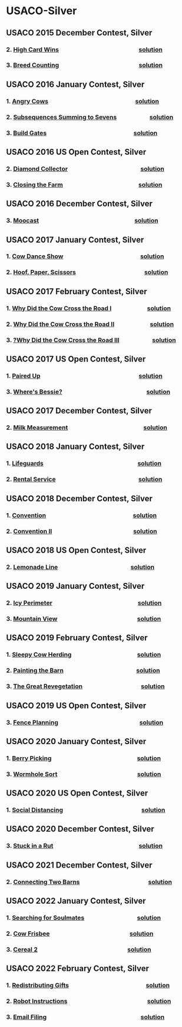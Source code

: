 # USACO-Silver

## USACO 2015 December Contest, Silver
### 2.  [High Card Wins](http://www.usaco.org/index.php?page=viewproblem2&cpid=571)     &nbsp; &nbsp; &nbsp; &nbsp; &nbsp;&nbsp; &nbsp; &nbsp; &nbsp; &nbsp; &nbsp; &nbsp; &nbsp; &nbsp; &nbsp; &nbsp; &nbsp; &nbsp; &nbsp; &nbsp; &nbsp; &nbsp; &nbsp; &nbsp; &nbsp; &nbsp; &nbsp; &nbsp;      [solution](solution/2015/dec/cards.py) 
### 3.  [Breed Counting](http://www.usaco.org/index.php?page=viewproblem2&cpid=572)     &nbsp; &nbsp; &nbsp; &nbsp; &nbsp;&nbsp; &nbsp; &nbsp; &nbsp; &nbsp; &nbsp; &nbsp; &nbsp; &nbsp; &nbsp; &nbsp; &nbsp; &nbsp; &nbsp; &nbsp; &nbsp; &nbsp; &nbsp; &nbsp; &nbsp; &nbsp; &nbsp; &nbsp;      [solution](solution/2015/dec/breed.py) 

## USACO 2016 January Contest, Silver
### 1.  [Angry Cows](http://www.usaco.org/index.php?page=viewproblem2&cpid=594)   &nbsp; &nbsp; &nbsp; &nbsp; &nbsp; &nbsp; &nbsp;  &nbsp; &nbsp; &nbsp; &nbsp; &nbsp;   &nbsp; &nbsp; &nbsp; &nbsp; &nbsp;  &nbsp; &nbsp; &nbsp; &nbsp; &nbsp; &nbsp; &nbsp;  &nbsp; &nbsp; &nbsp; &nbsp; &nbsp; &nbsp;      [solution](solution/2016/jan/angry.py)
### 2.  [Subsequences Summing to Sevens](http://www.usaco.org/index.php?page=viewproblem2&cpid=595)   &nbsp; &nbsp; &nbsp; &nbsp; &nbsp; &nbsp; &nbsp; &nbsp; &nbsp; &nbsp; &nbsp;      [solution](solution/2016/jan/div7.py) 
### 3.  [Build Gates](http://www.usaco.org/index.php?page=viewproblem2&cpid=596)   &nbsp; &nbsp; &nbsp; &nbsp;  &nbsp; &nbsp; &nbsp; &nbsp; &nbsp; &nbsp; &nbsp; &nbsp;  &nbsp; &nbsp; &nbsp; &nbsp; &nbsp; &nbsp; &nbsp; &nbsp; &nbsp; &nbsp; &nbsp; &nbsp; &nbsp; &nbsp; &nbsp; &nbsp; &nbsp; &nbsp;  [solution](solution/2016/jan/gates.py) 

## USACO 2016 US Open Contest, Silver
### 2.  [Diamond Collector](http://www.usaco.org/index.php?page=viewproblem2&cpid=643)  &nbsp; &nbsp; &nbsp; &nbsp; &nbsp; &nbsp; &nbsp;  &nbsp; &nbsp;  &nbsp; &nbsp; &nbsp; &nbsp; &nbsp; &nbsp; &nbsp; &nbsp; &nbsp; &nbsp; &nbsp; &nbsp; &nbsp; &nbsp; &nbsp; &nbsp;      [solution](solution/2016/open/diamond.py) 
### 3.  [Closing the Farm](http://www.usaco.org/index.php?page=viewproblem2&cpid=644)  &nbsp; &nbsp; &nbsp; &nbsp;  &nbsp; &nbsp; &nbsp; &nbsp;  &nbsp; &nbsp;  &nbsp; &nbsp; &nbsp; &nbsp; &nbsp; &nbsp; &nbsp; &nbsp; &nbsp; &nbsp; &nbsp; &nbsp; &nbsp; &nbsp; &nbsp; &nbsp;      [solution](solution/2016/open/farm.py) 

## USACO 2016 December Contest, Silver
### 3.  [Moocast](http://www.usaco.org/index.php?page=viewproblem2&cpid=668)  &nbsp; &nbsp; &nbsp; &nbsp; &nbsp; &nbsp; &nbsp; &nbsp; &nbsp; &nbsp; &nbsp; &nbsp;  &nbsp; &nbsp; &nbsp; &nbsp;  &nbsp; &nbsp;  &nbsp; &nbsp; &nbsp;  &nbsp; &nbsp; &nbsp; &nbsp; &nbsp; &nbsp; &nbsp; &nbsp; &nbsp; &nbsp; &nbsp; &nbsp;      [solution](solution/2016/dec/moocast.py) 

## USACO 2017 January Contest, Silver
### 1.  [Cow Dance Show](http://www.usaco.org/index.php?page=viewproblem2&cpid=690)       &nbsp; &nbsp; &nbsp; &nbsp; &nbsp; &nbsp; &nbsp; &nbsp;&nbsp; &nbsp; &nbsp; &nbsp; &nbsp; &nbsp; &nbsp; &nbsp; &nbsp; &nbsp; &nbsp; &nbsp; &nbsp; &nbsp; &nbsp; &nbsp; &nbsp; &nbsp; &nbsp;      [solution](solution/2017/jan/dance.py) 
### 2.  [Hoof, Paper, Scissors](http://www.usaco.org/index.php?page=viewproblem2&cpid=691)       &nbsp; &nbsp; &nbsp; &nbsp; &nbsp;&nbsp; &nbsp; &nbsp; &nbsp; &nbsp; &nbsp; &nbsp; &nbsp; &nbsp; &nbsp; &nbsp; &nbsp; &nbsp; &nbsp; &nbsp; &nbsp; &nbsp; &nbsp; &nbsp;      [solution](solution/2017/jan/hps.py) 

## USACO 2017 February Contest, Silver
### 1.  [Why Did the Cow Cross the Road I](http://www.usaco.org/index.php?page=viewproblem2&cpid=714)     &nbsp; &nbsp; &nbsp; &nbsp; &nbsp; &nbsp; &nbsp; &nbsp; &nbsp; &nbsp; &nbsp; &nbsp;      [solution](solution/2017/feb/cross_road_1.py) 
### 2.  [Why Did the Cow Cross the Road II](http://www.usaco.org/index.php?page=viewproblem2&cpid=715)     &nbsp; &nbsp; &nbsp; &nbsp; &nbsp; &nbsp; &nbsp; &nbsp; &nbsp; &nbsp; &nbsp; &nbsp;      [solution](solution/2017/feb/cross_road_2.py) 
### 3.  [?Why Did the Cow Cross the Road III](http://www.usaco.org/index.php?page=viewproblem2&cpid=716)    &nbsp; &nbsp; &nbsp; &nbsp; &nbsp; &nbsp; &nbsp; &nbsp; &nbsp; &nbsp; &nbsp;      [solution](solution/2017/feb/cross_road_3.py) 

## USACO 2017 US Open Contest, Silver
### 1.  [Paired Up](http://www.usaco.org/index.php?page=viewproblem2&cpid=738)     &nbsp; &nbsp; &nbsp; &nbsp; &nbsp; &nbsp; &nbsp; &nbsp; &nbsp; &nbsp; &nbsp; &nbsp; &nbsp; &nbsp; &nbsp; &nbsp; &nbsp; &nbsp; &nbsp; &nbsp; &nbsp; &nbsp; &nbsp; &nbsp; &nbsp; &nbsp;  &nbsp; &nbsp; &nbsp; &nbsp; &nbsp; &nbsp; &nbsp; &nbsp;      [solution](solution/2017/open/pair.py) 
### 3.  [Where's Bessie?](http://www.usaco.org/index.php?page=viewproblem2&cpid=740)   &nbsp; &nbsp; &nbsp; &nbsp; &nbsp; &nbsp; &nbsp; &nbsp; &nbsp; &nbsp; &nbsp; &nbsp; &nbsp; &nbsp; &nbsp; &nbsp; &nbsp; &nbsp; &nbsp; &nbsp; &nbsp;  &nbsp; &nbsp; &nbsp; &nbsp; &nbsp; &nbsp; &nbsp; &nbsp;      [solution](solution/2017/open/where.py) 

## USACO 2017 December Contest, Silver
### 2.  [Milk Measurement](http://www.usaco.org/index.php?page=viewproblem2&cpid=763)     &nbsp; &nbsp; &nbsp; &nbsp; &nbsp;  &nbsp; &nbsp; &nbsp; &nbsp; &nbsp; &nbsp; &nbsp; &nbsp; &nbsp; &nbsp; &nbsp; &nbsp; &nbsp;  &nbsp; &nbsp; &nbsp; &nbsp; &nbsp; &nbsp; &nbsp; &nbsp;      [solution](solution/2017/dec/milk.py)

## USACO 2018 January Contest, Silver
### 1.  [Lifeguards](http://www.usaco.org/index.php?page=viewproblem2&cpid=786)     &nbsp; &nbsp; &nbsp; &nbsp; &nbsp; &nbsp; &nbsp; &nbsp; &nbsp; &nbsp; &nbsp; &nbsp; &nbsp; &nbsp;&nbsp; &nbsp; &nbsp; &nbsp; &nbsp; &nbsp; &nbsp; &nbsp; &nbsp; &nbsp; &nbsp; &nbsp; &nbsp; &nbsp; &nbsp; &nbsp; &nbsp; &nbsp; &nbsp;      [solution](solution/2018/jan/lifeguards.py) 
### 2.  [Rental Service](http://www.usaco.org/index.php?page=viewproblem2&cpid=787)     &nbsp; &nbsp; &nbsp; &nbsp; &nbsp; &nbsp; &nbsp; &nbsp; &nbsp; &nbsp;&nbsp; &nbsp; &nbsp; &nbsp; &nbsp; &nbsp; &nbsp; &nbsp; &nbsp; &nbsp; &nbsp; &nbsp; &nbsp; &nbsp; &nbsp; &nbsp; &nbsp; &nbsp; &nbsp;      [solution](solution/2018/jan/rental.py) 

## USACO 2018 December Contest, Silver
### 1.  [Convention](http://www.usaco.org/index.php?page=viewproblem2&cpid=858)     &nbsp; &nbsp;  &nbsp; &nbsp; &nbsp; &nbsp; &nbsp; &nbsp; &nbsp;  &nbsp; &nbsp; &nbsp; &nbsp; &nbsp; &nbsp; &nbsp; &nbsp; &nbsp; &nbsp; &nbsp; &nbsp; &nbsp;  &nbsp; &nbsp; &nbsp; &nbsp; &nbsp; &nbsp; &nbsp; &nbsp;   [solution](solution/2018/dec/convention.py)
### 2.  [Convention II](http://www.usaco.org/index.php?page=viewproblem2&cpid=859)     &nbsp; &nbsp;  &nbsp; &nbsp; &nbsp; &nbsp; &nbsp;  &nbsp; &nbsp; &nbsp; &nbsp; &nbsp; &nbsp; &nbsp; &nbsp; &nbsp; &nbsp; &nbsp; &nbsp; &nbsp;  &nbsp; &nbsp; &nbsp; &nbsp; &nbsp; &nbsp; &nbsp; &nbsp;   [solution](solution/2018/dec/convention2.py)

## USACO 2018 US Open Contest, Silver
### 2.  [Lemonade Line](http://www.usaco.org/index.php?page=viewproblem2&cpid=835)     &nbsp; &nbsp;  &nbsp; &nbsp; &nbsp; &nbsp; &nbsp; &nbsp; &nbsp; &nbsp; &nbsp; &nbsp; &nbsp; &nbsp; &nbsp; &nbsp; &nbsp;  &nbsp; &nbsp; &nbsp; &nbsp; &nbsp; &nbsp; &nbsp; &nbsp;   [solution](solution/2018/open/line.py)

## USACO 2019 January Contest, Silver
### 2.  [Icy Perimeter](http://www.usaco.org/index.php?page=viewproblem2&cpid=895)     &nbsp; &nbsp;  &nbsp; &nbsp; &nbsp; &nbsp; &nbsp; &nbsp; &nbsp; &nbsp; &nbsp; &nbsp; &nbsp; &nbsp; &nbsp; &nbsp;&nbsp; &nbsp; &nbsp; &nbsp; &nbsp; &nbsp; &nbsp; &nbsp; &nbsp; &nbsp; &nbsp; &nbsp; &nbsp; &nbsp;      [solution](solution/2019/jan/ice.py)
### 3.  [Mountain View](http://www.usaco.org/index.php?page=viewproblem2&cpid=896)     &nbsp; &nbsp; &nbsp; &nbsp; &nbsp; &nbsp; &nbsp; &nbsp; &nbsp; &nbsp; &nbsp; &nbsp; &nbsp; &nbsp;&nbsp; &nbsp; &nbsp; &nbsp; &nbsp; &nbsp; &nbsp; &nbsp; &nbsp; &nbsp; &nbsp; &nbsp; &nbsp; &nbsp;      [solution](solution/2019/jan/mountainview.py)

## USACO 2019 February Contest, Silver
### 1.  [Sleepy Cow Herding](http://www.usaco.org/index.php?page=viewproblem2&cpid=918)      &nbsp;&nbsp; &nbsp; &nbsp; &nbsp; &nbsp; &nbsp; &nbsp; &nbsp; &nbsp; &nbsp; &nbsp; &nbsp; &nbsp; &nbsp; &nbsp; &nbsp; &nbsp; &nbsp; &nbsp; &nbsp; &nbsp; &nbsp;      [solution](solution/2019/feb/sleepy.py) 
### 2.  [Painting the Barn](http://www.usaco.org/index.php?page=viewproblem2&cpid=919)     &nbsp; &nbsp;  &nbsp; &nbsp; &nbsp; &nbsp; &nbsp; &nbsp; &nbsp; &nbsp; &nbsp; &nbsp; &nbsp; &nbsp; &nbsp; &nbsp; &nbsp; &nbsp; &nbsp; &nbsp; &nbsp; &nbsp; &nbsp; &nbsp; &nbsp;      [solution](solution/2019/feb/paint.py) 
### 3.  [The Great Revegetation](http://www.usaco.org/index.php?page=viewproblem2&cpid=920)    &nbsp; &nbsp; &nbsp;&nbsp; &nbsp; &nbsp; &nbsp; &nbsp; &nbsp; &nbsp; &nbsp; &nbsp; &nbsp; &nbsp; &nbsp; &nbsp; &nbsp; &nbsp; &nbsp; &nbsp; &nbsp;[solution](solution/2019/feb/revegetation.py)       

## USACO 2019 US Open Contest, Silver
### 3.  [Fence Planning](http://www.usaco.org/index.php?page=viewproblem2&cpid=944)     &nbsp; &nbsp; &nbsp; &nbsp; &nbsp; &nbsp; &nbsp; &nbsp; &nbsp; &nbsp; &nbsp; &nbsp; &nbsp; &nbsp; &nbsp; &nbsp; &nbsp; &nbsp; &nbsp; &nbsp; &nbsp; &nbsp; &nbsp; &nbsp; &nbsp; &nbsp; &nbsp; &nbsp;      [solution](solution/2019/open/fence.py) 

## USACO 2020 January Contest, Silver
### 1.  [Berry Picking](http://www.usaco.org/index.php?page=viewproblem2&cpid=990)     &nbsp; &nbsp;   &nbsp; &nbsp; &nbsp; &nbsp; &nbsp;&nbsp; &nbsp; &nbsp; &nbsp; &nbsp; &nbsp; &nbsp; &nbsp; &nbsp; &nbsp; &nbsp; &nbsp; &nbsp; &nbsp; &nbsp; &nbsp; &nbsp; &nbsp; &nbsp; &nbsp; &nbsp; &nbsp; &nbsp;      [solution](solution/2020/jan/berry.py)
### 3.  [Wormhole Sort](http://www.usaco.org/index.php?page=viewproblem2&cpid=992)     &nbsp; &nbsp; &nbsp; &nbsp; &nbsp;&nbsp; &nbsp; &nbsp; &nbsp; &nbsp; &nbsp; &nbsp; &nbsp; &nbsp; &nbsp; &nbsp; &nbsp; &nbsp; &nbsp; &nbsp; &nbsp; &nbsp; &nbsp; &nbsp; &nbsp; &nbsp; &nbsp; &nbsp;      [solution](solution/2020/jan/worm.py)

## USACO 2020 US Open Contest, Silver
### 1.  [Social Distancing](http://www.usaco.org/index.php?page=viewproblem2&cpid=1038)    &nbsp; &nbsp;&nbsp; &nbsp; &nbsp; &nbsp;&nbsp; &nbsp; &nbsp; &nbsp; &nbsp; &nbsp; &nbsp; &nbsp; &nbsp; &nbsp; &nbsp; &nbsp; &nbsp; &nbsp; &nbsp; &nbsp; &nbsp; &nbsp; &nbsp; &nbsp; &nbsp; &nbsp;      [solution](solution/2020/open/distance.py)

## USACO 2020 December Contest, Silver
### 3.  [Stuck in a Rut](http://www.usaco.org/index.php?page=viewproblem2&cpid=1064)     &nbsp; &nbsp;   &nbsp; &nbsp; &nbsp; &nbsp; &nbsp;&nbsp; &nbsp; &nbsp; &nbsp; &nbsp; &nbsp; &nbsp; &nbsp; &nbsp; &nbsp; &nbsp; &nbsp; &nbsp; &nbsp; &nbsp; &nbsp; &nbsp; &nbsp; &nbsp; &nbsp; &nbsp; &nbsp; &nbsp;      [solution](solution/2020/dec/stuck.py)

## USACO 2021 December Contest, Silver
### 2.  [Connecting Two Barns](http://www.usaco.org/index.php?page=viewproblem2&cpid=1159)    &nbsp;&nbsp; &nbsp; &nbsp; &nbsp; &nbsp; &nbsp; &nbsp; &nbsp; &nbsp; &nbsp; &nbsp; &nbsp; &nbsp; &nbsp; &nbsp; &nbsp; &nbsp; &nbsp; &nbsp; &nbsp; &nbsp; &nbsp; &nbsp;      [solution](solution/2021/dec/barns.py)

## USACO 2022 January Contest, Silver
### 1.  [Searching for Soulmates](https://usaco.org/current/current/index.php?page=viewproblem2&cpid=1182)    &nbsp; &nbsp; &nbsp; &nbsp; &nbsp; &nbsp; &nbsp; &nbsp; &nbsp; &nbsp; &nbsp; &nbsp; &nbsp; &nbsp; &nbsp; &nbsp; &nbsp; &nbsp;      [solution](solution/2022/jan/soul.py)
### 2.  [Cow Frisbee](https://usaco.org/current/current/index.php?page=viewproblem2&cpid=1183)     &nbsp; &nbsp; &nbsp; &nbsp; &nbsp;&nbsp; &nbsp; &nbsp; &nbsp; &nbsp; &nbsp; &nbsp; &nbsp; &nbsp; &nbsp; &nbsp; &nbsp; &nbsp; &nbsp; &nbsp; &nbsp; &nbsp; &nbsp; &nbsp; &nbsp; &nbsp; &nbsp; &nbsp;      [solution](solution/2022/jan/frisbee.py)
### 3.  [Cereal 2](https://usaco.org/current/current/index.php?page=viewproblem2&cpid=1184)     &nbsp;&nbsp; &nbsp; &nbsp;  &nbsp; &nbsp; &nbsp; &nbsp; &nbsp;&nbsp; &nbsp; &nbsp; &nbsp; &nbsp; &nbsp; &nbsp; &nbsp; &nbsp; &nbsp; &nbsp; &nbsp; &nbsp; &nbsp; &nbsp; &nbsp; &nbsp; &nbsp; &nbsp; &nbsp; &nbsp; &nbsp; &nbsp;      [solution](solution/2022/jan/cereal.py)

## USACO 2022 February Contest, Silver
### 1.  [Redistributing Gifts](http://usaco.org/index.php?page=viewproblem2&cpid=1206)     &nbsp; &nbsp; &nbsp; &nbsp;&nbsp; &nbsp; &nbsp; &nbsp; &nbsp; &nbsp; &nbsp; &nbsp; &nbsp; &nbsp; &nbsp; &nbsp; &nbsp; &nbsp; &nbsp; &nbsp; &nbsp; &nbsp; &nbsp; &nbsp; &nbsp; &nbsp; &nbsp;      [solution](solution/2022/feb/gifts.py)
### 2.  [Robot Instructions](http://usaco.org/index.php?page=viewproblem2&cpid=1207)     &nbsp; &nbsp; &nbsp; &nbsp; &nbsp;&nbsp; &nbsp; &nbsp; &nbsp; &nbsp; &nbsp; &nbsp; &nbsp; &nbsp; &nbsp; &nbsp; &nbsp; &nbsp; &nbsp; &nbsp; &nbsp; &nbsp; &nbsp; &nbsp; &nbsp; &nbsp; &nbsp; &nbsp;      [solution](solution/2022/feb/robots.py)
### 3.  [Email Filing](http://usaco.org/index.php?page=viewproblem2&cpid=1208)     &nbsp;  &nbsp; &nbsp; &nbsp; &nbsp;  &nbsp; &nbsp; &nbsp; &nbsp; &nbsp;&nbsp; &nbsp; &nbsp; &nbsp; &nbsp; &nbsp; &nbsp; &nbsp; &nbsp; &nbsp; &nbsp; &nbsp; &nbsp; &nbsp; &nbsp; &nbsp; &nbsp; &nbsp; &nbsp; &nbsp; &nbsp; &nbsp; &nbsp;      [solution](solution/2022/feb/email_fill.py)

